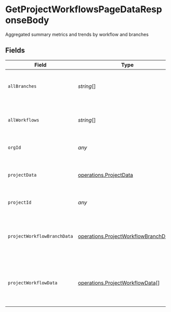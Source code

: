 # GetProjectWorkflowsPageDataResponseBody

Aggregated summary metrics and trends by workflow and branches


## Fields

| Field                                                                                                 | Type                                                                                                  | Required                                                                                              | Description                                                                                           |
| ----------------------------------------------------------------------------------------------------- | ----------------------------------------------------------------------------------------------------- | ----------------------------------------------------------------------------------------------------- | ----------------------------------------------------------------------------------------------------- |
| `allBranches`                                                                                         | *string*[]                                                                                            | :heavy_minus_sign:                                                                                    | A list of all the branches for a given project.                                                       |
| `allWorkflows`                                                                                        | *string*[]                                                                                            | :heavy_minus_sign:                                                                                    | A list of all the workflows for a given project.                                                      |
| `orgId`                                                                                               | *any*                                                                                                 | :heavy_minus_sign:                                                                                    | The unique ID of the organization                                                                     |
| `projectData`                                                                                         | [operations.ProjectData](../../../sdk/models/operations/projectdata.md)                               | :heavy_minus_sign:                                                                                    | Metrics and trends data aggregated for a given project.                                               |
| `projectId`                                                                                           | *any*                                                                                                 | :heavy_minus_sign:                                                                                    | The unique ID of the project                                                                          |
| `projectWorkflowBranchData`                                                                           | [operations.ProjectWorkflowBranchData](../../../sdk/models/operations/projectworkflowbranchdata.md)[] | :heavy_minus_sign:                                                                                    | A list of metrics and trends data for branches for a given project.                                   |
| `projectWorkflowData`                                                                                 | [operations.ProjectWorkflowData](../../../sdk/models/operations/projectworkflowdata.md)[]             | :heavy_minus_sign:                                                                                    | A list of metrics and trends data for workflows for a given project.                                  |